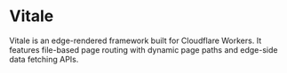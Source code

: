# Vitale

Vitale is an edge-rendered framework built for Cloudflare Workers.
It features file-based page routing with dynamic page paths and edge-side data fetching APIs.
